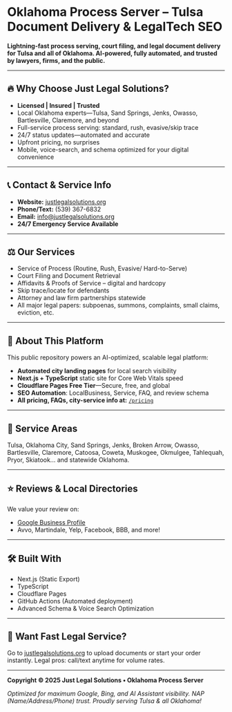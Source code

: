 # Oklahoma Process Server – Tulsa Document Delivery & LegalTech SEO

**Lightning-fast process serving, court filing, and legal document delivery for Tulsa and all of Oklahoma. AI-powered, fully automated, and trusted by lawyers, firms, and the public.**

---

## 🔥 Why Choose Just Legal Solutions?

- **Licensed | Insured | Trusted**
- Local Oklahoma experts—Tulsa, Sand Springs, Jenks, Owasso, Bartlesville, Claremore, and beyond
- Full-service process serving: standard, rush, evasive/skip trace
- 24/7 status updates—automated and accurate
- Upfront pricing, no surprises
- Mobile, voice-search, and schema optimized for your digital convenience

---

## 📞 Contact & Service Info

- **Website:** [justlegalsolutions.org](https://justlegalsolutions.org)
- **Phone/Text:** (539) 367-6832
- **Email:** [info@justlegalsolutions.org](mailto:info@justlegalsolutions.org)
- **24/7 Emergency Service Available**

---

## ⚖️ Our Services

- Service of Process (Routine, Rush, Evasive/ Hard-to-Serve)
- Court Filing and Document Retrieval
- Affidavits & Proofs of Service – digital and hardcopy
- Skip trace/locate for defendants
- Attorney and law firm partnerships statewide
- All major legal papers: subpoenas, summons, complaints, small claims, eviction, etc.

---

## 🚀 About This Platform

This public repository powers an AI-optimized, scalable legal platform:

- **Automated city landing pages** for local search visibility
- **Next.js + TypeScript** static site for Core Web Vitals speed
- **Cloudflare Pages Free Tier**—Secure, free, and global
- **SEO Automation**: LocalBusiness, Service, FAQ, and review schema
- **All pricing, FAQs, city-service info at:** [`/pricing`](https://justlegalsolutions.org/pricing)

---

## 📍 Service Areas

Tulsa, Oklahoma City, Sand Springs, Jenks, Broken Arrow, Owasso, Bartlesville, Claremore, Catoosa, Coweta, Muskogee, Okmulgee, Tahlequah, Pryor, Skiatook... and statewide Oklahoma.

---

## ⭐ Reviews & Local Directories

We value your review on:
- [Google Business Profile](https://justlegalsolutions.org)
- Avvo, Martindale, Yelp, Facebook, BBB, and more!

---

## 🛠️ Built With

- Next.js (Static Export)
- TypeScript
- Cloudflare Pages
- GitHub Actions (Automated deployment)
- Advanced Schema & Voice Search Optimization

---

## 📝 Want Fast Legal Service?  
Go to [justlegalsolutions.org](https://justlegalsolutions.org) to upload documents or start your order instantly. Legal pros: call/text anytime for volume rates.

---

**Copyright © 2025 Just Legal Solutions • Oklahoma Process Server**

*Optimized for maximum Google, Bing, and AI Assistant visibility. NAP (Name/Address/Phone) trust. Proudly serving Tulsa & all Oklahoma!*
